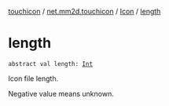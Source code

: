 [touchicon](../../index.md) / [net.mm2d.touchicon](../index.md) / [Icon](index.md) / [length](./length.md)

# length

`abstract val length: `[`Int`](https://kotlinlang.org/api/latest/jvm/stdlib/kotlin/-int/index.html)

Icon file length.

Negative value means unknown.

